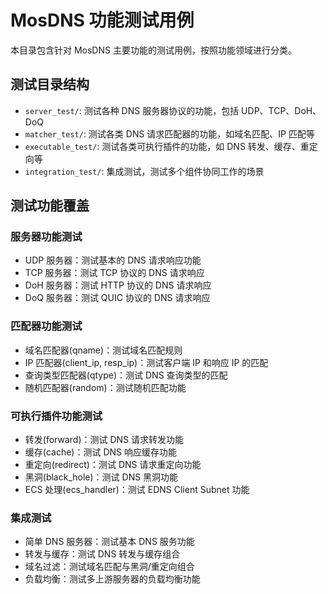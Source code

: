 # MosDNS 功能测试用例

本目录包含针对 MosDNS 主要功能的测试用例，按照功能领域进行分类。

## 测试目录结构

- `server_test/`: 测试各种 DNS 服务器协议的功能，包括 UDP、TCP、DoH、DoQ
- `matcher_test/`: 测试各类 DNS 请求匹配器的功能，如域名匹配、IP 匹配等
- `executable_test/`: 测试各类可执行插件的功能，如 DNS 转发、缓存、重定向等
- `integration_test/`: 集成测试，测试多个组件协同工作的场景

## 测试功能覆盖

### 服务器功能测试

- UDP 服务器：测试基本的 DNS 请求响应功能
- TCP 服务器：测试 TCP 协议的 DNS 请求响应
- DoH 服务器：测试 HTTP 协议的 DNS 请求响应
- DoQ 服务器：测试 QUIC 协议的 DNS 请求响应

### 匹配器功能测试

- 域名匹配器(qname)：测试域名匹配规则
- IP 匹配器(client_ip, resp_ip)：测试客户端 IP 和响应 IP 的匹配
- 查询类型匹配器(qtype)：测试 DNS 查询类型的匹配
- 随机匹配器(random)：测试随机匹配功能

### 可执行插件功能测试

- 转发(forward)：测试 DNS 请求转发功能
- 缓存(cache)：测试 DNS 响应缓存功能
- 重定向(redirect)：测试 DNS 请求重定向功能
- 黑洞(black_hole)：测试 DNS 黑洞功能
- ECS 处理(ecs_handler)：测试 EDNS Client Subnet 功能

### 集成测试

- 简单 DNS 服务器：测试基本 DNS 服务功能
- 转发与缓存：测试 DNS 转发与缓存组合
- 域名过滤：测试域名匹配与黑洞/重定向组合
- 负载均衡：测试多上游服务器的负载均衡功能
